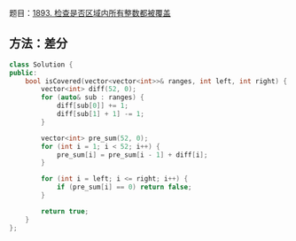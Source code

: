 题目：[1893. 检查是否区域内所有整数都被覆盖](https://leetcode.cn/problems/check-if-all-the-integers-in-a-range-are-covered/)

## 方法：差分

```c++
class Solution {
public:
    bool isCovered(vector<vector<int>>& ranges, int left, int right) {
        vector<int> diff(52, 0);
        for (auto& sub : ranges) {
            diff[sub[0]] += 1;
            diff[sub[1] + 1] -= 1;
        }

        vector<int> pre_sum(52, 0);
        for (int i = 1; i < 52; i++) {
            pre_sum[i] = pre_sum[i - 1] + diff[i];
        }

        for (int i = left; i <= right; i++) {
            if (pre_sum[i] == 0) return false;
        }

        return true;
    }
};

```

